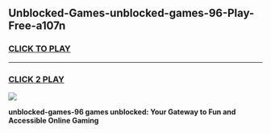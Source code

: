 
## Unblocked-Games-unblocked-games-96-Play-Free-a107n
<h3>
<a href="https://premium76.site?title=unblocked-games-96&ref=23A">CLICK TO PLAY</a></h3>
<hr>

<h3>
<a href="https://premium76.site?title=unblocked-games-96&ref=23A">CLICK 2 PLAY</a>
  
</h3>

<a href="https://premium76.site?title=unblocked-games-96&ref=23A"><img src="https://clearcache.store/games.png"></a>


**unblocked-games-96 games unblocked: Your Gateway to Fun and Accessible Online Gaming**
